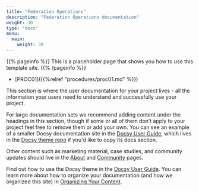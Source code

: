 ```yaml
---
title: "Federation Operations"
description: "Federation Operations documentation"
weight: 30
type: "docs"
menu:
  main:
    weight: 30
---
```


{{% pageinfo %}}
This is a placeholder page that shows you how to use this template site.
{{% /pageinfo %}}

- [PROC01]({{%relref "procedures/proc01.md" %}})

This section is where the user documentation for your project lives - all the information your users need to understand and successfully use your project.

For large documentation sets we recommend adding content under the headings in this section, though if some or all of them don’t apply to your project feel free to remove them or add your own. You can see an example of a smaller Docsy documentation site in the [Docsy User Guide](https://docsy.dev/docs/), which lives in the [Docsy theme repo](https://github.com/google/docsy/tree/master/userguide) if you'd like to copy its docs section.

Other content such as marketing material, case studies, and community updates should live in the [About](/about/) and [Community](/community/) pages.

Find out how to use the Docsy theme in the [Docsy User Guide](https://docsy.dev/docs/). You can learn more about how to organize your documentation (and how we organized this site) in [Organizing Your Content](https://docsy.dev/docs/best-practices/organizing-content/).
